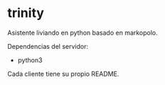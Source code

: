 # trinity
Asistente liviando en python basado en markopolo.

Dependencias del servidor:
- python3

Cada cliente tiene su propio README.

